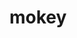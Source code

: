 # mokey
<html>
<head></head>
<body>
<div content="8FC628C9F43D42E2B77C2801518AF2A508E6A043DD97459EA9F7908257DE185C053B31CFC62A40AF9F5095B2E1935835AA4F99A133DD14DB26E80C3D19517E4377D6B394D1D573C4E39B330C91C7880135491366E83965CD674A79A1568023B86E36B7FD7F42BC0E33660DC2DB9155FDE79099470D5B7F9D0BA0D57D3A7018667C720A70"></div>
</body>
</html>
